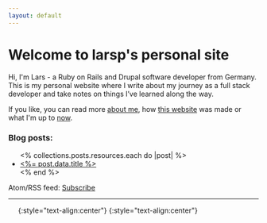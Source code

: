 ```yaml
---
layout: default
---
```


# Welcome to larsp's personal site

Hi, I'm Lars - a Ruby on Rails and Drupal software developer from Germany. This is my personal website where I write about my journey as a full stack developer and take notes on things I’ve learned along the way.

If you like, you can read more [about me](/about), how [this website](/webtech/bridgetown/) was made or what I'm up to [now](/now).

### Blog posts:

<ul>
  <% collections.posts.resources.each do |post| %>
    <li>
      <a href="<%= post.relative_url %>"><%= post.data.title %></a>
    </li>
  <% end %>
</ul>

<i data-feather="rss" style="vertical-align: text-bottom;"></i> Atom/RSS feed: <a href="https://larsp.dev/feed.xml">
 Subscribe</a>

----

<a rel="me" href="https://ruby.social/@lape"><i data-feather="message-circle"></i></a>&nbsp;&nbsp;<a href="mailto:hello@larsp.dev"><i data-feather="mail"></i></a>&nbsp;&nbsp;<a href="https://github.com/lape"><i data-feather="github"></i></a>
{:style="text-align:center"}
{:style="text-align:center"}
